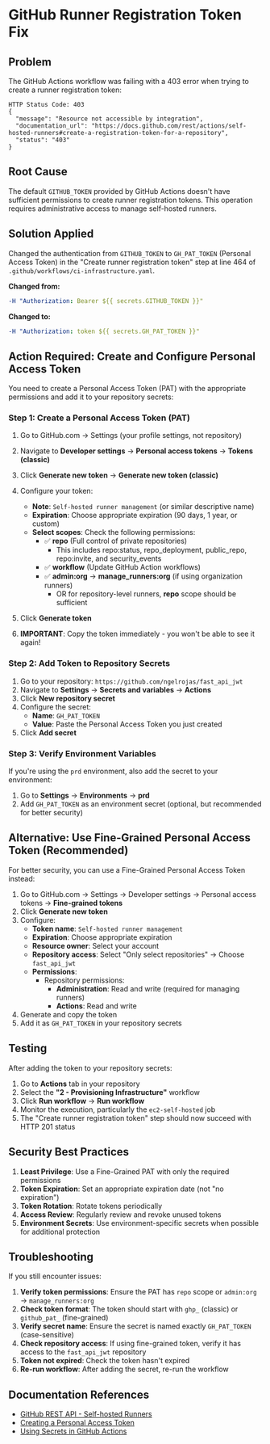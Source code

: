 # GitHub Runner Registration Token Fix

## Problem
The GitHub Actions workflow was failing with a 403 error when trying to create a runner registration token:

```
HTTP Status Code: 403
{
  "message": "Resource not accessible by integration",
  "documentation_url": "https://docs.github.com/rest/actions/self-hosted-runners#create-a-registration-token-for-a-repository",
  "status": "403"
}
```

## Root Cause
The default `GITHUB_TOKEN` provided by GitHub Actions doesn't have sufficient permissions to create runner registration tokens. This operation requires administrative access to manage self-hosted runners.

## Solution Applied
Changed the authentication from `GITHUB_TOKEN` to `GH_PAT_TOKEN` (Personal Access Token) in the "Create runner registration token" step at line 464 of `.github/workflows/ci-infrastructure.yaml`.

**Changed from:**
```yaml
-H "Authorization: Bearer ${{ secrets.GITHUB_TOKEN }}"
```

**Changed to:**
```yaml
-H "Authorization: token ${{ secrets.GH_PAT_TOKEN }}"
```

## Action Required: Create and Configure Personal Access Token

You need to create a Personal Access Token (PAT) with the appropriate permissions and add it to your repository secrets:

### Step 1: Create a Personal Access Token (PAT)

1. Go to GitHub.com → Settings (your profile settings, not repository)
2. Navigate to **Developer settings** → **Personal access tokens** → **Tokens (classic)**
3. Click **Generate new token** → **Generate new token (classic)**
4. Configure your token:
   - **Note**: `Self-hosted runner management` (or similar descriptive name)
   - **Expiration**: Choose appropriate expiration (90 days, 1 year, or custom)
   - **Select scopes**: Check the following permissions:
     - ✅ **repo** (Full control of private repositories)
       - This includes repo:status, repo_deployment, public_repo, repo:invite, and security_events
     - ✅ **workflow** (Update GitHub Action workflows)
     - ✅ **admin:org** → **manage_runners:org** (if using organization runners)
       - OR for repository-level runners, **repo** scope should be sufficient

5. Click **Generate token**
6. **IMPORTANT**: Copy the token immediately - you won't be able to see it again!

### Step 2: Add Token to Repository Secrets

1. Go to your repository: `https://github.com/ngelrojas/fast_api_jwt`
2. Navigate to **Settings** → **Secrets and variables** → **Actions**
3. Click **New repository secret**
4. Configure the secret:
   - **Name**: `GH_PAT_TOKEN`
   - **Value**: Paste the Personal Access Token you just created
5. Click **Add secret**

### Step 3: Verify Environment Variables
If you're using the `prd` environment, also add the secret to your environment:
1. Go to **Settings** → **Environments** → **prd**
2. Add `GH_PAT_TOKEN` as an environment secret (optional, but recommended for better security)

## Alternative: Use Fine-Grained Personal Access Token (Recommended)

For better security, you can use a Fine-Grained Personal Access Token instead:

1. Go to GitHub.com → Settings → Developer settings → Personal access tokens → **Fine-grained tokens**
2. Click **Generate new token**
3. Configure:
   - **Token name**: `Self-hosted runner management`
   - **Expiration**: Choose appropriate expiration
   - **Resource owner**: Select your account
   - **Repository access**: Select "Only select repositories" → Choose `fast_api_jwt`
   - **Permissions**:
     - Repository permissions:
       - **Administration**: Read and write (required for managing runners)
       - **Actions**: Read and write
4. Generate and copy the token
5. Add it as `GH_PAT_TOKEN` in your repository secrets

## Testing

After adding the token to your repository secrets:

1. Go to **Actions** tab in your repository
2. Select the **"2 - Provisioning Infrastructure"** workflow
3. Click **Run workflow** → **Run workflow**
4. Monitor the execution, particularly the `ec2-self-hosted` job
5. The "Create runner registration token" step should now succeed with HTTP 201 status

## Security Best Practices

1. **Least Privilege**: Use a Fine-Grained PAT with only the required permissions
2. **Token Expiration**: Set an appropriate expiration date (not "no expiration")
3. **Token Rotation**: Rotate tokens periodically
4. **Access Review**: Regularly review and revoke unused tokens
5. **Environment Secrets**: Use environment-specific secrets when possible for additional protection

## Troubleshooting

If you still encounter issues:

1. **Verify token permissions**: Ensure the PAT has `repo` scope or `admin:org` → `manage_runners:org`
2. **Check token format**: The token should start with `ghp_` (classic) or `github_pat_` (fine-grained)
3. **Verify secret name**: Ensure the secret is named exactly `GH_PAT_TOKEN` (case-sensitive)
4. **Check repository access**: If using fine-grained token, verify it has access to the `fast_api_jwt` repository
5. **Token not expired**: Check the token hasn't expired
6. **Re-run workflow**: After adding the secret, re-run the workflow

## Documentation References

- [GitHub REST API - Self-hosted Runners](https://docs.github.com/rest/actions/self-hosted-runners#create-a-registration-token-for-a-repository)
- [Creating a Personal Access Token](https://docs.github.com/en/authentication/keeping-your-account-and-data-secure/creating-a-personal-access-token)
- [Using Secrets in GitHub Actions](https://docs.github.com/en/actions/security-guides/encrypted-secrets)
